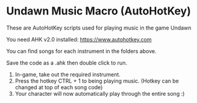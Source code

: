 # Undawn Music Macro (AutoHotKey)
These are AutoHotKey scripts used for playing music in the game Undawn

You need AHK v2.0 installed: https://www.autohotkey.com

You can find songs for each instrument in the folders above.

Save the code as a .ahk then double click to run. 

1. In-game, take out the required instrument.
2. Press the hotkey CTRL + 1 to being playing music. (Hotkey can be changed at top of each song code)
3. Your character will now automatically play through the entire song :)
